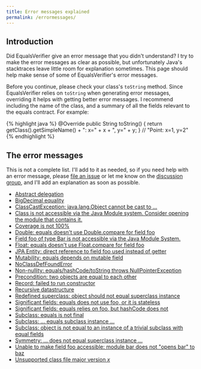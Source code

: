 ```yaml
---
title: Error messages explained
permalink: /errormessages/
---
```

## Introduction

Did EqualsVerifier give an error message that you didn't understand? I try to make the error messages as clear as possible, but unfortunately Java's stacktraces leave little room for explanation sometimes. This page should help make sense of some of EqualsVerifier's error messages.

Before you continue, please check your class's `toString` method. Since EqualsVerifier relies on `toString` when generating error messages, overriding it helps with getting better error messages. I recommend including the name of the class, and a summary of all the fields relevant to the equals contract. For example:

{% highlight java %}
@Override public String toString() {
    return getClass().getSimpleName() + ": x=" + x + ", y=" + y;
}
// "Point: x=1, y=2"
{% endhighlight %}

## The error messages
This is not a complete list. I'll add to it as needed, so if you need help with an error message, please [file an issue](https://github.com/jqno/equalsverifier/issues) or let me know on the [discussion group](https://github.com/jqno/equalsverifier/discussions), and I'll add an explanation as soon as possible.

* [Abstract delegation](/equalsverifier/errormessages/abstract-delegation)
* [BigDecimal equality](/equalsverifier/errormessages/bigdecimal-equality)
* [ClassCastException: java.lang.Object cannot be cast to …](/equalsverifier/errormessages/classcastexception)
* [Class is not accessible via the Java Module system. Consider opening the module that contains it.](/equalsverifier/errormessages/class-or-field-is-not-accessible-jpms)
* [Coverage is not 100%](/equalsverifier/errormessages/coverage-is-not-100-percent)
* [Double: equals doesn't use Double.compare for field foo](/equalsverifier/errormessages/double-equals-doesnt-use-doublecompare-for-field-foo)
* [Field foo of type Bar is not accessible via the Java Module System.](/equalsverifier/errormessages/class-or-field-is-not-accessible-jpms)
* [Float: equals doesn't use Float.compare for field foo](/equalsverifier/errormessages/float-equals-doesnt-use-floatcompare-for-field-foo)
* [JPA Entity: direct reference to field foo used instead of getter](/equalsverifier/errormessages/jpa-direct-reference-instead-of-getter)
* [Mutability: equals depends on mutable field](/equalsverifier/errormessages/mutability-equals-depends-on-mutable-field)
* [NoClassDefFoundError](/equalsverifier/errormessages/noclassdeffounderror)
* [Non-nullity: equals/hashCode/toString throws NullPointerException](/equalsverifier/errormessages/non-nullity-equals-hashcode-tostring-throws-nullpointerexception)
* [Precondition: two objects are equal to each other](/equalsverifier/errormessages/precondition-two-objects-are-equal-to-each-other)
* [Record: failed to run constructor](/equalsverifier/errormessages/record-failed-to-run-constructor)
* [Recursive datastructure](/equalsverifier/errormessages/recursive-datastructure)
* [Redefined superclass: object should not equal superclass instance](/equalsverifier/errormessages/redefined-superclass-object-should-not-equal-superclass-instance)
* [Significant fields: equals does not use foo, or it is stateless](/equalsverifier/errormessages/significant-fields-equals-does-not-use-foo-or-it-is-stateless)
* [Significant fields: equals relies on foo, but hashCode does not](/equalsverifier/errormessages/significant-fields-equals-relies-on-foo-but-hashcode-does-not)
* [Subclass: equals is not final](/equalsverifier/errormessages/subclass-equals-is-not-final)
* [Subclass: … equals subclass instance …](/equalsverifier/errormessages/subclass-equals-subclass-instance)
* [Subclass: object is not equal to an instance of a trivial subclass with equal fields](/equalsverifier/errormessages/subclass-object-is-not-equal-to-an-instance-of-a-trivial-subclass-with-equal-fields)
* [Symmetry: … does not equal superclass instance …](/equalsverifier/errormessages/symmetry-does-not-equal-superclass-instance)
* [Unable to make field foo accessible: module bar does not "opens bar" to baz](/equalsverifier/errormessages/unable-to-make-field-accessible)
* [Unsupported class file major version _x_](/equalsverifier/errormessages/unsupported-class-file-major-version)

